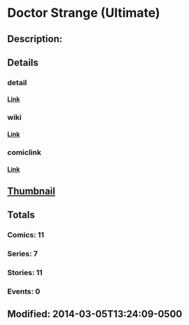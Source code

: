 # Doctor Strange (Ultimate)
## Description: 
## Details
### detail
#### [Link](http://marvel.com/characters/14/doctor_strange?utm_campaign=apiRef&utm_source=225578a89fc76f3d20fbffda5d17a88d)
### wiki
#### [Link](http://marvel.com/universe/Doctor_Strange_(Ultimate)?utm_campaign=apiRef&utm_source=225578a89fc76f3d20fbffda5d17a88d)
### comiclink
#### [Link](http://marvel.com/comics/characters/1011358/doctor_strange_ultimate?utm_campaign=apiRef&utm_source=225578a89fc76f3d20fbffda5d17a88d)
## [Thumbnail](http://i.annihil.us/u/prod/marvel/i/mg/8/f0/53176bbb6dc50.jpg)
## Totals
### Comics: 11
### Series: 7
### Stories: 11
### Events: 0
## Modified: 2014-03-05T13:24:09-0500